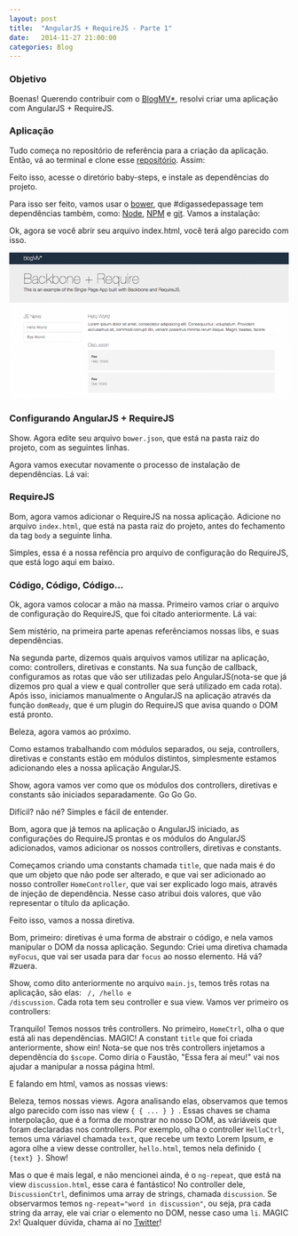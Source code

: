 ```yaml
---
layout: post
title:  "AngularJS + RequireJS - Parte 1"
date:   2014-11-27 21:00:00
categories: Blog
---
```


<h3>Objetivo</h3>
Boenas! Querendo contribuir com o <a href="http://blogmv.github.io" target="blank">BlogMV*</a>, resolvi criar uma aplicação com AngularJS + RequireJS.

<h3>Aplicação</h3>
Tudo começa no repositório de referência para a criação da aplicação. Então, vá ao terminal e clone esse <a href="https://github.com/blogmv/baby-steps" target="blank">repositório</a>. Assim:

<script src="https://gist.github.com/realronchi/95a4792bdb6979b5c730.js"></script>

Feito isso, acesse o diretório baby-steps, e instale as dependências do projeto. 

Para isso ser feito, vamos usar o <a href="http://bower.io/" target="blank">bower</a>, que #digassedepassage tem dependências também, como: <a href="http://nodejs.org/" target="blank">Node</a>, <a href="https://www.npmjs.org/" target="blank">NPM</a> e <a href="http://git-scm.com/" target="blank">git</a>. Vamos a instalação:

<script src="https://gist.github.com/realronchi/6224308801da075e8b04.js"></script>

Ok, agora se você abrir seu arquivo index.html, você terá algo parecido com isso.

<img src="/img/posts/blogmvindex.png"  />

<h3>Configurando AngularJS + RequireJS</h3>
Show. Agora edite seu arquivo <code>bower.json</code>, que está na pasta raiz do projeto, com as seguintes linhas.

<script src="https://gist.github.com/realronchi/c24af15fbbe62707fb17.js"></script>

Agora vamos executar novamente o processo de instalação de dependências. Lá vai:

<script src="https://gist.github.com/realronchi/6224308801da075e8b04.js"></script>

<h3>RequireJS</h3>
Bom, agora vamos adicionar o RequireJS na nossa aplicação. Adicione no arquivo <code>index.html</code>, que está na pasta raiz do projeto, antes do fechamento da tag <code>body</code> a seguinte linha.

<script src="https://gist.github.com/realronchi/5e806ccb09322411838a.js"></script>
Simples, essa é a nossa refência pro arquivo de configuração do RequireJS, que está logo aqui em baixo.

<h3>Código, Código, Código...</h3>

Ok, agora vamos colocar a mão na massa.
Primeiro vamos criar o arquivo de configuração do RequireJS, que foi citado anteriormente. Lá vai:

<script src="https://gist.github.com/realronchi/81f4fcfc6ec093656f38.js"></script>
Sem mistério, na primeira parte apenas referênciamos nossas libs, e suas dependências. 

Na segunda parte, dizemos quais arquivos vamos utilizar na aplicação, como: controllers, diretivas e constants. Na sua função de callback, configuramos as rotas que vão ser utilizadas pelo AngularJS(nota-se que já dizemos pro qual a view e qual controller que será utilizado em cada rota). Após isso, iniciamos manualmente o AngularJS na aplicação através da função <code>domReady</code>, que é um plugin do RequireJS que avisa quando o DOM está pronto.

Beleza, agora vamos ao próximo.

<script src="https://gist.github.com/realronchi/120faa4c2cead7da1e89.js"></script>
Como estamos trabalhando com módulos separados, ou seja, controllers, diretivas e constants estão em módulos distintos, simplesmente estamos adicionando eles a nossa aplicação AngularJS.

Show, agora vamos ver como que os módulos dos controllers, diretivas e constants são iniciados separadamente. Go Go Go.

<script src="https://gist.github.com/realronchi/ea0f331c387dd8a761d6.js"></script>
<script src="https://gist.github.com/realronchi/e9fc322a6ae1204810cf.js"></script>
<script src="https://gist.github.com/realronchi/bcb85cab73ab29256f18.js"></script>
Difícil? não né? Simples e fácil de entender.

Bom, agora que já temos na aplicação o AngularJS iniciado, as configurações do RequireJS prontas e os módulos do AngularJS adicionados, vamos adicionar os nossos controllers, diretivas e constants.

<script src="https://gist.github.com/realronchi/f52498d270d66c5145bc.js"></script>
Começamos criando uma constants chamada <code>title</code>, que nada mais é do que um objeto que não pode ser alterado, e que vai ser adicionado ao nosso controller <code>HomeController</code>, que vai ser explicado logo mais, através de injeção de dependência. Nesse caso atribui dois valores, que vão representar o título da aplicação.

Feito isso, vamos a nossa diretiva.

<script src="https://gist.github.com/realronchi/1b0f5f08ab3b53544370.js"></script>
Bom, primeiro: diretivas é uma forma de abstrair o código, e nela vamos manipular o DOM da nossa aplicação. Segundo: Criei uma diretiva chamada <code>myFocus</code>, que vai ser usada para dar <code>focus</code> ao nosso elemento. Há vá? #zuera.

Show, como dito anteriormente no arquivo <code>main.js</code>, temos três rotas na aplicação, são elas: <code> /, /hello e /discussion</code>. Cada rota tem seu controller e sua view. Vamos ver primeiro os controllers: 

<script src="https://gist.github.com/realronchi/fd40b283bebcac77114e.js"></script>
<script src="https://gist.github.com/realronchi/bc2a6d95bf173ebda744.js"></script>
<script src="https://gist.github.com/realronchi/c5aa7ceaf44db5f0f7b0.js"></script>

Tranquilo! Temos nossos três controllers. No primeiro, <code>HomeCtrl</code>, olha o que está ali nas dependências. MAGIC! A constant <code>title</code> que foi criada anteriormente, show ein! Nota-se que nos três controllers injetamos a dependência do <code>$scope</code>. Como diria o Faustão, "Essa fera aí meu!" vai nos ajudar a manipular a nossa página html.

E falando em html, vamos as nossas views:

<script src="https://gist.github.com/realronchi/c1cefa912b7bebd4e239.js"></script>
<script src="https://gist.github.com/realronchi/90fb1905914e61706be2.js"></script>
<script src="https://gist.github.com/realronchi/1796cf0a617537aa29ab.js"></script>

Beleza, temos nossas views. Agora analisando elas, observamos que temos algo parecido com isso nas view <code>{ { ... } } </code>. Essas chaves se chama interpolação, que é a forma de monstrar no nosso DOM, as váriáveis que foram declaradas nos controllers. Por exemplo, olha o controller <code>HelloCtrl</code>, temos uma váriavel chamada <code>text</code>, que recebe um texto Lorem Ipsum, e agora olhe a view desse controller, <code>hello.html</code>, temos nela definido <code>{ {text} }</code>. Show!

Mas o que é mais legal, e não mencionei ainda, é o <code>ng-repeat</code>, que está na view <code>discussion.html</code>, esse cara é fantástico! No controller dele, <code>DiscussionCtrl</code>, definimos uma array de strings, chamada <code>discussion</code>. Se observarmos temos <code>ng-repeat="word in discussion"</code>, ou seja, pra cada string da array, ele vai criar o elemento no DOM, nesse caso uma <code>li</code>. MAGIC 2x!
Qualquer dúvida, chama aí no <a href="https://twitter.com/realronchi" target="blank">Twitter</a>!
